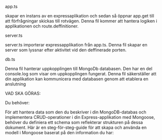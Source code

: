 app.ts

skapar en instans av en expressaplikation och sedan så öppnar app.get till att förfrågningar skickas till rotvägen. Denna fil kommer att hantera logiken i applikationen och route.deffinitioner.

server.ts

server.ts importerar expressapplikation från app.ts. Denna fil skapar en server som lyssnar efter aktivitet vid den deffinerade porten.

db.ts

Denna fil hanterar uppkopplingen till MongoDb databasen. Den har en del console.log som visar om uppkopplingen fungerat. Denna fil säkerställer att din applikation kan kommunicera med databasen genom att etablera en anslutning

VAD SKA GÖRAS:

Du behöver:

För att hantera data som den du beskriver i din MongoDB-databas och implementera CRUD-operationer i din Express-applikation med Mongoose, behöver du definiera ett schema som reflekterar strukturen på dessa dokument. Här är en steg-för-steg-guide för att skapa och använda en modell i Mongoose baserat på den information du har:
